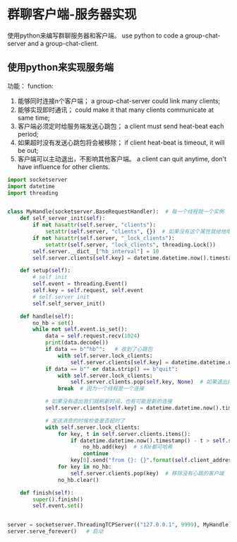 # 群聊客户端-服务器实现  
使用python来编写群聊服务器和客户端。 use python to code a group-chat-server and a group-chat-client.

## 使用python来实现服务端 
功能：  function:
  1. 能够同时连接n个客户端；  a group-chat-server could link many clients;
  2. 能够实现即时通讯；  could make it that many clients communicate at same time;
  3. 客户端必须定时给服务端发送心跳包；  a client must send heat-beat each period;
  4. 如果超时没有发送心跳包将会被移除；   if client heat-beat is timeout, it will be out;
  5. 客户端可以主动退出，不影响其他客户端。  a client can quit anytime, don't have influence for other clients.
  
```python   
import socketserver
import datetime
import threading


class MyHandle(socketserver.BaseRequestHandler):  # 每一个线程就一个实例
    def self_server_init(self):
        if not hasattr(self.server, "clients"):
            setattr(self.server, "clients", {})  # 如果没有这个属性就给他增加一个
        if not hasattr(self.server, "_lock_clients"):
            setattr(self.server, "lock_clients", threading.Lock())
        self.server.__dict__["hb_interval"] = 10
        self.server.clients[self.key] = datetime.datetime.now().timestamp()  # 记录时间

    def setup(self):
        # self init
        self.event = threading.Event()
        self.key = self.request, self.event
        # self.server init
        self.self_server_init()

    def handle(self):
        no_hb = set()
        while not self.event.is_set():
            data = self.request.recv(1024)
            print(data.decode())
            if data == b"^hb^":   # 收到了心跳包
                with self.server.lock_clients:
                    self.server.clients[self.key] = datetime.datetime.now().timestamp()
            if data == b"" or data.strip() == b"quit":
                with self.server.lock_clients:
                    self.server.clients.pop(self.key, None)  # 如果退出就弹出了
                break  # 因为一个线程是一个连接

            # 如果没有退出我们就刷新时间，也有可能是新的连接
            self.server.clients[self.key] = datetime.datetime.now().timestamp()

            # 发送消息的时候检查是否超时了
            with self.server.lock_clients:
                for key, t in self.server.clients.items():
                    if datetime.datetime.now().timestamp() - t > self.server.hb_interval:  # 如果超时了记录一下这个key
                        no_hb.add(key)  # s和e都可哈希
                        continue
                    key[0].send("from {}: {}".format(self.client_address, data.decode()).encode())
                for key in no_hb:
                    self.server.clients.pop(key)  # 移除没有心跳的客户端
                no_hb.clear()

    def finish(self):
        super().finish()
        self.event.set()


server = socketserver.ThreadingTCPServer(("127.0.0.1", 9999), MyHandle)
server.serve_forever()   # 启动
```   


